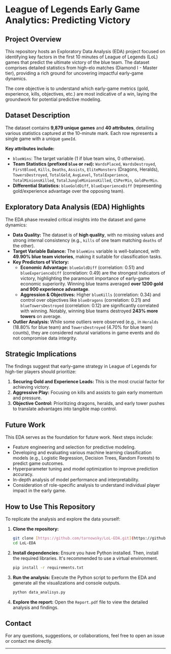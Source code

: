 # League of Legends Early Game Analytics: Predicting Victory

## Project Overview

This repository hosts an Exploratory Data Analysis (EDA) project focused on identifying key factors in the first 10 minutes of League of Legends (LoL) games that predict the ultimate victory of the blue team. The dataset comprises detailed statistics from high-elo matches (Diamond I - Master tier), providing a rich ground for uncovering impactful early-game dynamics.

The core objective is to understand which early-game metrics (gold, experience, kills, objectives, etc.) are most indicative of a win, laying the groundwork for potential predictive modeling.

## Dataset Description

The dataset contains **9,879 unique games** and **40 attributes**, detailing various statistics captured at the 10-minute mark. Each row represents a single game with a unique `gameId`.

**Key attributes include:**
* `blueWins`: The target variable (1 if blue team wins, 0 otherwise).
* **Team Statistics (prefixed `blue` or `red`):** `WardsPlaced`, `WardsDestroyed`, `FirstBlood`, `Kills`, `Deaths`, `Assists`, `EliteMonsters` (Dragons, Heralds), `TowersDestroyed`, `TotalGold`, `AvgLevel`, `TotalExperience`, `TotalMinionsKilled`, `TotalJungleMinionsKilled`, `CSPerMin`, `GoldPerMin`.
* **Differential Statistics:** `blueGoldDiff`, `blueExperienceDiff` (representing gold/experience advantage over the opposing team).

## Exploratory Data Analysis (EDA) Highlights

The EDA phase revealed critical insights into the dataset and game dynamics:

* **Data Quality:** The dataset is of **high quality**, with no missing values and strong internal consistency (e.g., `kills` of one team matching `deaths` of the other).
* **Target Variable Balance:** The `blueWins` variable is well-balanced, with **49.90% blue team victories**, making it suitable for classification tasks.
* **Key Predictors of Victory:**
    * **Economic Advantage:** `blueGoldDiff` (correlation: 0.51) and `blueExperienceDiff` (correlation: 0.49) are the strongest indicators of victory, highlighting the paramount importance of early-game economic superiority. Winning blue teams averaged **over 1200 gold and 900 experience advantage**.
    * **Aggression & Objectives:** Higher `blueKills` (correlation: 0.34) and control over objectives like `blueDragons` (correlation: 0.21) and `blueTowersDestroyed` (correlation: 0.12) are significantly correlated with winning. Notably, winning blue teams destroyed **243% more towers** on average.
* **Outlier Analysis:** While some outliers were observed (e.g., in `Heralds` (18.80% for blue team) and `TowersDestroyed` (4.70% for blue team) counts), they are considered natural variations in game events and do not compromise data integrity.


## Strategic Implications

The findings suggest that early-game strategy in League of Legends for high-tier players should prioritize:
1.  **Securing Gold and Experience Leads:** This is the most crucial factor for achieving victory.
2.  **Aggressive Play:** Focusing on kills and assists to gain early momentum and pressure.
3.  **Objective Control:** Prioritizing dragons, heralds, and early tower pushes to translate advantages into tangible map control.

## Future Work

This EDA serves as the foundation for future work. Next steps include:
* Feature engineering and selection for predictive modeling.
* Developing and evaluating various machine learning classification models (e.g., Logistic Regression, Decision Trees, Random Forests) to predict game outcomes.
* Hyperparameter tuning and model optimization to improve prediction accuracy.
* In-depth analysis of model performance and interpretability.
* Consideration of role-specific analysis to understand individual player impact in the early game.

## How to Use This Repository

To replicate the analysis and explore the data yourself:

1.  **Clone the repository:**
    ```bash
    git clone [https://github.com/tarnowsky/LoL-EDA.git](https://github.com/tarnowsky/LoL-EDA.git)
    cd LoL-EDA
    ```
2.  **Install dependencies:**
    Ensure you have Python installed. Then, install the required libraries. It's recommended to use a virtual environment.
    ```bash
    pip install -r requirements.txt
    ```
3.  **Run the analysis:**
    Execute the Python script to perform the EDA and generate all the visualizations and console outputs.
    ```bash
    python data_analisys.py
    ```
4.  **Explore the report:**
    Open the `Report.pdf` file to view the detailed analysis and findings.

## Contact

For any questions, suggestions, or collaborations, feel free to open an issue or contact me directly.

---
